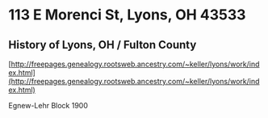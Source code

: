 # 113 E Morenci St, Lyons, OH 43533

## History of Lyons, OH / Fulton County

[http://freepages.genealogy.rootsweb.ancestry.com/~keller/lyons/work/index.html](http://freepages.genealogy.rootsweb.ancestry.com/~keller/lyons/work/index.html)

Egnew-Lehr Block 1900